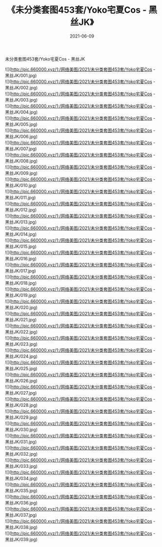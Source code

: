 ﻿---
layout: post
title:  《未分类套图453套/Yoko宅夏Cos - 黑丝JK》
date:   2021-06-09
img: http://pic.660000.xyz/1:/网络美图/2021/未分类套图453套/Yoko宅夏Cos - 黑丝JK/000.jpg
categories: [美女, 清纯, 唯美]
---

未分类套图453套/Yoko宅夏Cos - 黑丝JK

 ![](http://pic.660000.xyz/1:/网络美图/2021/未分类套图453套/Yoko宅夏Cos - 黑丝JK/001.jpg) <br>![](http://pic.660000.xyz/1:/网络美图/2021/未分类套图453套/Yoko宅夏Cos - 黑丝JK/002.jpg) <br>![](http://pic.660000.xyz/1:/网络美图/2021/未分类套图453套/Yoko宅夏Cos - 黑丝JK/003.jpg) <br>![](http://pic.660000.xyz/1:/网络美图/2021/未分类套图453套/Yoko宅夏Cos - 黑丝JK/004.jpg) <br>![](http://pic.660000.xyz/1:/网络美图/2021/未分类套图453套/Yoko宅夏Cos - 黑丝JK/005.jpg) <br>![](http://pic.660000.xyz/1:/网络美图/2021/未分类套图453套/Yoko宅夏Cos - 黑丝JK/006.jpg) <br>![](http://pic.660000.xyz/1:/网络美图/2021/未分类套图453套/Yoko宅夏Cos - 黑丝JK/007.jpg) <br>![](http://pic.660000.xyz/1:/网络美图/2021/未分类套图453套/Yoko宅夏Cos - 黑丝JK/008.jpg) <br>![](http://pic.660000.xyz/1:/网络美图/2021/未分类套图453套/Yoko宅夏Cos - 黑丝JK/009.jpg) <br>![](http://pic.660000.xyz/1:/网络美图/2021/未分类套图453套/Yoko宅夏Cos - 黑丝JK/010.jpg) <br>![](http://pic.660000.xyz/1:/网络美图/2021/未分类套图453套/Yoko宅夏Cos - 黑丝JK/011.jpg) <br>![](http://pic.660000.xyz/1:/网络美图/2021/未分类套图453套/Yoko宅夏Cos - 黑丝JK/012.jpg) <br>![](http://pic.660000.xyz/1:/网络美图/2021/未分类套图453套/Yoko宅夏Cos - 黑丝JK/013.jpg) <br>![](http://pic.660000.xyz/1:/网络美图/2021/未分类套图453套/Yoko宅夏Cos - 黑丝JK/014.jpg) <br>![](http://pic.660000.xyz/1:/网络美图/2021/未分类套图453套/Yoko宅夏Cos - 黑丝JK/015.jpg) <br>![](http://pic.660000.xyz/1:/网络美图/2021/未分类套图453套/Yoko宅夏Cos - 黑丝JK/016.jpg) <br>![](http://pic.660000.xyz/1:/网络美图/2021/未分类套图453套/Yoko宅夏Cos - 黑丝JK/017.jpg) <br>![](http://pic.660000.xyz/1:/网络美图/2021/未分类套图453套/Yoko宅夏Cos - 黑丝JK/018.jpg) <br>![](http://pic.660000.xyz/1:/网络美图/2021/未分类套图453套/Yoko宅夏Cos - 黑丝JK/019.jpg) <br>![](http://pic.660000.xyz/1:/网络美图/2021/未分类套图453套/Yoko宅夏Cos - 黑丝JK/020.jpg) <br>![](http://pic.660000.xyz/1:/网络美图/2021/未分类套图453套/Yoko宅夏Cos - 黑丝JK/021.jpg) <br>![](http://pic.660000.xyz/1:/网络美图/2021/未分类套图453套/Yoko宅夏Cos - 黑丝JK/022.jpg) <br>![](http://pic.660000.xyz/1:/网络美图/2021/未分类套图453套/Yoko宅夏Cos - 黑丝JK/023.jpg) <br>![](http://pic.660000.xyz/1:/网络美图/2021/未分类套图453套/Yoko宅夏Cos - 黑丝JK/024.jpg) <br>![](http://pic.660000.xyz/1:/网络美图/2021/未分类套图453套/Yoko宅夏Cos - 黑丝JK/025.jpg) <br>![](http://pic.660000.xyz/1:/网络美图/2021/未分类套图453套/Yoko宅夏Cos - 黑丝JK/026.jpg) <br>![](http://pic.660000.xyz/1:/网络美图/2021/未分类套图453套/Yoko宅夏Cos - 黑丝JK/027.jpg) <br>![](http://pic.660000.xyz/1:/网络美图/2021/未分类套图453套/Yoko宅夏Cos - 黑丝JK/028.jpg) <br>![](http://pic.660000.xyz/1:/网络美图/2021/未分类套图453套/Yoko宅夏Cos - 黑丝JK/029.jpg) <br>![](http://pic.660000.xyz/1:/网络美图/2021/未分类套图453套/Yoko宅夏Cos - 黑丝JK/030.jpg) <br>![](http://pic.660000.xyz/1:/网络美图/2021/未分类套图453套/Yoko宅夏Cos - 黑丝JK/031.jpg) <br>![](http://pic.660000.xyz/1:/网络美图/2021/未分类套图453套/Yoko宅夏Cos - 黑丝JK/032.jpg) <br>![](http://pic.660000.xyz/1:/网络美图/2021/未分类套图453套/Yoko宅夏Cos - 黑丝JK/033.jpg) <br>![](http://pic.660000.xyz/1:/网络美图/2021/未分类套图453套/Yoko宅夏Cos - 黑丝JK/034.jpg) <br>![](http://pic.660000.xyz/1:/网络美图/2021/未分类套图453套/Yoko宅夏Cos - 黑丝JK/035.jpg) <br>![](http://pic.660000.xyz/1:/网络美图/2021/未分类套图453套/Yoko宅夏Cos - 黑丝JK/036.jpg) <br>![](http://pic.660000.xyz/1:/网络美图/2021/未分类套图453套/Yoko宅夏Cos - 黑丝JK/037.jpg) <br>![](http://pic.660000.xyz/1:/网络美图/2021/未分类套图453套/Yoko宅夏Cos - 黑丝JK/038.jpg) <br>![](http://pic.660000.xyz/1:/网络美图/2021/未分类套图453套/Yoko宅夏Cos - 黑丝JK/039.jpg) <br>